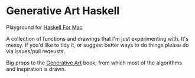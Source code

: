 # Generative Art Haskell

Playground for [Haskell For Mac](http://haskellformac.com)

A collection of functions and drawings that I'm just experimenting with. It's messy. If you'd like to tidy it, or suggest better ways to do things please do via issues/pull reqeusts. 

Big props to the [Generative Art](http://www.bookdepository.com/Generative-Art-Matt-Pearson/9781935182627?a_aid=rickerbh) book, from which most of the algorithms and inspiration is drawn. 
